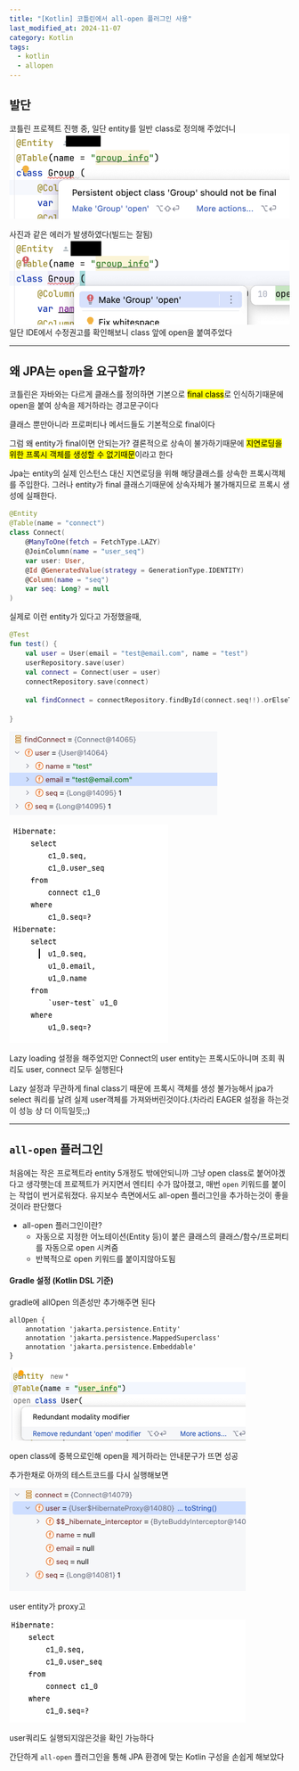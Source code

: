 ```yaml
---
title: "[Kotlin] 코틀린에서 all-open 플러그인 사용"
last_modified_at: 2024-11-07
category: Kotlin
tags:
  - kotlin
  - allopen
---
```

## 발단

코틀린 프로젝트 진행 중, 일단 entity를 일반 class로 정의해 주었더니
![image](/assets/images/kotlin/IMG-20250520162121.png)

사진과 같은 에러가 발생하였다(빌드는 잘됨)
![image](/assets/images/kotlin/IMG-20250520162121-1.png)
일단 IDE에서 수정권고를 확인해보니 class 앞에 open을 붙여주었다

---

## 왜 JPA는 `open`을 요구할까?

코틀린은 자바와는 다르게 클래스를 정의하면 기본으로 <mark class="hltr-cyan">final class</mark>로 인식하기때문에 open을 붙여 상속을 제거하라는 경고문구이다

클래스 뿐만아니라 프로퍼티나 메서드들도 기본적으로 final이다

그럼 왜 entity가 final이면 안되는가?
결론적으로 상속이 불가하기때문에 <mark class="hltr-cyan">지연로딩을 위한 프록시 객체를 생성할 수 없기때문</mark>이라고 한다

Jpa는 entity의 실제 인스턴스 대신 지연로딩을 위해 해당클래스를 상속한 프록시객체를 주입한다.
그러나 entity가 final 클래스기때문에 상속자체가 불가해지므로 프록시 생성에 실패한다.

```kotlin
@Entity  
@Table(name = "connect")  
class Connect(  
    @ManyToOne(fetch = FetchType.LAZY)  
    @JoinColumn(name = "user_seq")  
    var user: User,  
    @Id @GeneratedValue(strategy = GenerationType.IDENTITY)  
    @Column(name = "seq")  
    var seq: Long? = null  
)
```
실제로 이런 entity가 있다고 가정했을때,

```kotlin
@Test  
fun test() {  
    val user = User(email = "test@email.com", name = "test")  
    userRepository.save(user)  
    val connect = Connect(user = user)  
    connectRepository.save(connect)  
  
    val findConnect = connectRepository.findById(connect.seq!!).orElseThrow()  
  
}
```

![image](/assets/images/kotlin/IMG-20250520162121-2.png)

![image](/assets/images/kotlin/IMG-20250520162121-3.png)


Lazy loading 설정을 해주었지만 
Connect의 user entity는 프록시도아니며 조회 쿼리도 user, connect 모두 실행된다

Lazy 설정과 무관하게 final class기 때문에 프록시 객체를 생성 불가능해서 jpa가 select 쿼리를 날려 실제 user객체를 가져와버린것이다.(차라리 EAGER 설정을 하는것이 성능 상 더 이득일듯;;)

---

## `all-open` 플러그인

처음에는 작은 프로젝트라 entity 5개정도 밖에안되니까 그냥 open class로 붙어야겠다고 생각햇는데
프로젝트가 커지면서 엔티티 수가 많아졌고, 매번 `open` 키워드를 붙이는 작업이 번거로워졌다.
유지보수 측면에서도 all-open 플러그인을 추가하는것이 좋을것이라 판단했다

- all-open 플러그인이란?
	- 자동으로 지정한 어노테이션(Entity 등)이 붙은 클래스의 클래스/함수/프로퍼티를 자동으로 open 시켜줌
	- 반복적으로 open 키워드를 붙이지않아도됨


#### Gradle 설정 (Kotlin DSL 기준)
gradle에 allOpen 의존성만 추가해주면 된다

```
allOpen {  
    annotation 'jakarta.persistence.Entity'  
    annotation 'jakarta.persistence.MappedSuperclass'  
    annotation 'jakarta.persistence.Embeddable'  
}
```

![image](/assets/images/kotlin/IMG-20250520162122.png)

open class에 중복으로인해 open을 제거하라는 안내문구가 뜨면 성공

추가한채로 아까의 테스트코드를 다시 실행해보면

![image](/assets/images/kotlin/IMG-20250520162122-1.png)

user entity가 proxy고

![image](/assets/images/kotlin/IMG-20250520162122-2.png)

user쿼리도 실행되지않은것을 확인 가능하다

간단하게 `all-open` 플러그인을 통해 JPA 환경에 맞는 Kotlin 구성을 손쉽게 해보았다